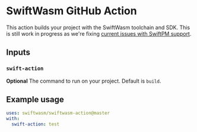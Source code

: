# SwiftWasm GitHub Action

This action builds your project with the SwiftWasm toolchain and SDK. This is still work in progress 
as we're fixing [current issues with SwiftPM support](https://github.com/swiftwasm/swift/issues/713).

## Inputs

### `swift-action`

**Optional** The command to run on your project. Default is `build`.

## Example usage

```yml
uses: swiftwasm/swiftwasm-action@master
with:
  swift-action: test
```
